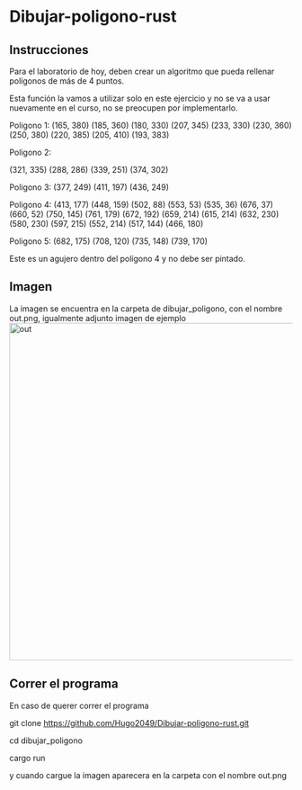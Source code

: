 # Dibujar-poligono-rust

## Instrucciones

Para el laboratorio de hoy, deben crear un algoritmo que pueda rellenar polígonos de más de 4 puntos.

Esta función la vamos a utilizar solo en este ejercicio y no se va a usar nuevamente en el curso, no se preocupen por implementarlo.

 

Poligono 1:
(165, 380) (185, 360) (180, 330) (207, 345) (233, 330) (230, 360) (250, 380) (220, 385) (205, 410) (193, 383)

Poligono 2:

(321, 335) (288, 286) (339, 251) (374, 302)

Poligono 3:
(377, 249) (411, 197) (436, 249)

Poligono 4:
(413, 177) (448, 159) (502, 88) (553, 53) (535, 36) (676, 37) (660, 52)
(750, 145) (761, 179) (672, 192) (659, 214) (615, 214) (632, 230) (580, 230)
(597, 215) (552, 214) (517, 144) (466, 180)

Poligono 5:
(682, 175) (708, 120) (735, 148) (739, 170)

Este es un agujero dentro del polígono 4 y no debe ser pintado.




## Imagen

La imagen se encuentra en la carpeta de dibujar_poligono, con el nombre out.png, igualmente adjunto imagen de ejemplo
<img width="800" height="600" alt="out" src="https://github.com/user-attachments/assets/fad449a2-d829-4e85-86b1-5198a71c4a2c" />

## Correr el programa

En caso de querer correr el programa

git clone https://github.com/Hugo2049/Dibujar-poligono-rust.git 

cd dibujar_poligono

cargo run

y cuando cargue la imagen aparecera en la carpeta con el nombre out.png

